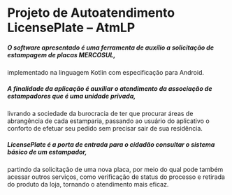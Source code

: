 # Projeto de Autoatendimento LicensePlate – AtmLP  

##### O software apresentado é uma ferramenta de auxílio a solicitação de estampagem de placas MERCOSUL, 
implementado na linguagem Kotlin com especificação para Android.
##### A finalidade da aplicação é auxiliar o atendimento da associação de estampadores que é uma unidade privada, 
livrando a sociedade da burocracia de ter que procurar áreas de abrangência de cada estamparia, 
passando ao usuário do aplicativo o conforto de efetuar seu pedido sem precisar sair de sua residência. 
##### LicensePlate é a porta de entrada para o cidadão consultar o sistema básico de um estampador,
partindo da solicitação de uma nova placa, por meio do qual pode também acessar outros serviços, 
como verificação de status do processo e retirada do produto da loja, tornando o atendimento mais eficaz.
